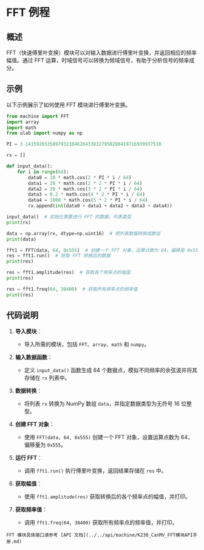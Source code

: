 # FFT 例程

## 概述

FFT（快速傅里叶变换）模块可以对输入数据进行傅里叶变换，并返回相应的频率幅值。通过 FFT 运算，时域信号可以转换为频域信号，有助于分析信号的频率成分。

## 示例

以下示例展示了如何使用 FFT 模块进行傅里叶变换。

```python
from machine import FFT
import array
import math
from ulab import numpy as np

PI = 3.14159265358979323846264338327950288419716939937510

rx = []

def input_data():
    for i in range(64):
        data0 = 10 * math.cos(2 * PI * i / 64)
        data1 = 20 * math.cos(2 * 2 * PI * i / 64)
        data2 = 30 * math.cos(3 * 2 * PI * i / 64)
        data3 = 0.2 * math.cos(4 * 2 * PI * i / 64)
        data4 = 1000 * math.cos(5 * 2 * PI * i / 64)
        rx.append(int(data0 + data1 + data2 + data3 + data4))

input_data()  # 初始化需要进行 FFT 的数据，列表类型
print(rx)

data = np.array(rx, dtype=np.uint16)  # 把列表数据转换成数组
print(data)

fft1 = FFT(data, 64, 0x555)  # 创建一个 FFT 对象，运算点数为 64，偏移是 0x555
res = fft1.run()  # 获取 FFT 转换后的数据
print(res)

res = fft1.amplitude(res)  # 获取各个频率点的幅值
print(res)

res = fft1.freq(64, 38400)  # 获取所有频率点的频率值
print(res)
```

## 代码说明

1. **导入模块**：
   - 导入所需的模块，包括 `FFT`、`array`、`math` 和 `numpy`。

1. **输入数据函数**：
   - 定义 `input_data()` 函数生成 64 个数据点，模拟不同频率的余弦波并将其存储在 `rx` 列表中。

1. **数据转换**：
   - 将列表 `rx` 转换为 NumPy 数组 `data`，并指定数据类型为无符号 16 位整型。

1. **创建 FFT 对象**：
   - 使用 `FFT(data, 64, 0x555)` 创建一个 FFT 对象，设置运算点数为 64，偏移量为 `0x555`。

1. **运行 FFT**：
   - 调用 `fft1.run()` 执行傅里叶变换，返回结果存储在 `res` 中。

1. **获取幅值**：
   - 使用 `fft1.amplitude(res)` 获取转换后的各个频率点的幅值，并打印。

1. **获取频率值**：
   - 调用 `fft1.freq(64, 38400)` 获取所有频率点的频率值，并打印。

```{admonition} 提示
FFT 模块具体接口请参考 [API 文档](../../api/machine/K230_CanMV_FFT模块API手册.md)
```
